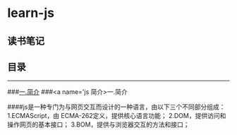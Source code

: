 # learn-js

读书笔记
----

## 目录
*************
###<a href='#js 简介'>一.简介</a>
###<a name='js 简介>一.简介</a>























































####js是一种专门为与网页交互而设计的一种语言，由以下三个不同部分组成：
1.ECMAScript，由 ECMA-262定义，提供核心语言功能；
2.DOM，提供访问和操作网页的基本接口；
3.BOM，提供与浏览器交互的方法和接口；    
